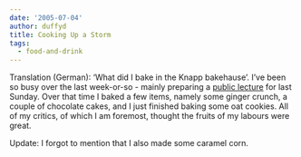 ```yaml
---
date: '2005-07-04'
author: duffyd
title: Cooking Up a Storm
tags:
  - food-and-drink
---
```


Translation (German): ‘What did I bake in the Knapp bakehause’.
I’ve been so busy over the last week-or-so - mainly preparing a [public lecture](https://href.li/?http://www.watchtower.org/library/jt/article_05.htm) for last Sunday. Over that time I baked a few items, namely some ginger crunch, a couple of chocolate cakes, and I just finished baking some oat cookies. All of my critics, of which I am foremost, thought the fruits of my labours were great.

Update: I forgot to mention that I also made some caramel corn.
